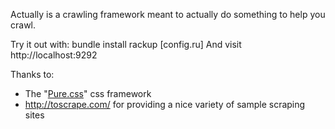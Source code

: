 Actually is a crawling framework meant to actually do something to help you crawl.

Try it out with:
    bundle install
    rackup [config.ru]
And visit http://localhost:9292

Thanks to:

- The "[Pure.css](purecss.io)" css framework
- http://toscrape.com/ for providing a nice variety of sample scraping sites
